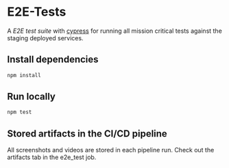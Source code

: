 # E2E-Tests
A _E2E test suite_ with [cypress](https://cypress.io) for running all mission critical tests against the staging deployed
services. 

## Install dependencies
```bash
npm install
```

## Run locally
```bash
npm test
```

## Stored artifacts in the CI/CD pipeline
All screenshots and videos are stored in each pipeline run. Check out the artifacts tab in the e2e_test job.
